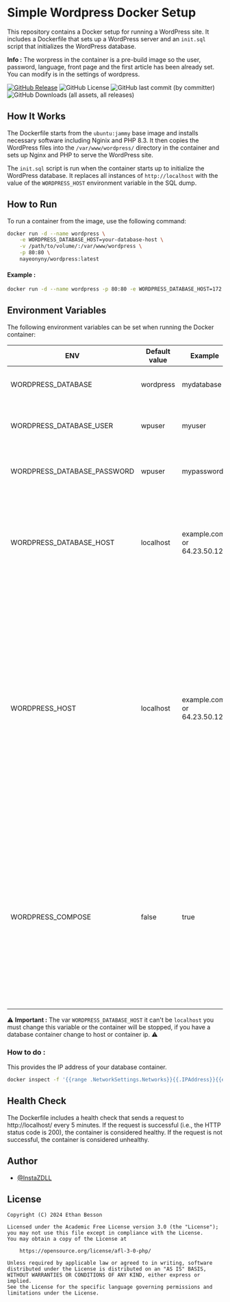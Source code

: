# Simple Wordpress Docker Setup

This repository contains a Docker setup for running a WordPress site. It includes a Dockerfile that sets up a WordPress server and an `init.sql` script that initializes the WordPress database.

**Info :** The worpress in the container is a pre-build image so the user, password, language, front page and the first article has been already set.
You can modify is in the settings of wordpress.

[ ![GitHub Release](https://img.shields.io/github/v/release/InstaZDLL/simple-wordpress-docker?style=for-the-badge)](https://img.shields.io/github/v/release/InstaZDLL/simple-wordpress-docker?sort=date&display_name=release&style=for-the-badge
)  ![GitHub License](https://img.shields.io/github/license/InstaZDLL/simple-wordpress-docker?style=for-the-badge) ![GitHub last commit (by committer)](https://img.shields.io/github/last-commit/InstaZDLL/simple-wordpress-docker?style=for-the-badge) ![GitHub Downloads (all assets, all releases)](https://img.shields.io/github/downloads/InstaZDLL/simple-wordpress-docker/total?style=for-the-badge&color=%230080ff)

## How It Works

The Dockerfile starts from the `ubuntu:jammy` base image and installs necessary software including Nginix and PHP 8.3. It then copies the WordPress files into the `/var/www/wordpress/` directory in the container and sets up Nginx and PHP to serve the WordPress site.

The `init.sql` script is run when the container starts up to initialize the WordPress database. It replaces all instances of `http://localhost` with the value of the `WORDPRESS_HOST` environment variable in the SQL dump.

## How to Run

To run a container from the image, use the following command:

```bash
docker run -d --name wordpress \
    -e WORDPRESS_DATABASE_HOST=your-database-host \
    -v /path/to/volume/:/var/www/wordpress \
    -p 80:80 \
    nayeonyny/wordpress:latest
```
#### Example :
```bash
docker run -d --name wordpress -p 80:80 -e WORDPRESS_DATABASE_HOST=172.28.6.193 -v /home/probu/wptest:/var/www/wordpress nayeonyny/wordpress:latest
```

## Environment Variables
The following environment variables can be set when running the Docker container:

| ENV | Default value | Example | Description |
| --- | ------------- | ------- | ----------- |
| WORDPRESS\_DATABASE | wordpress | mydatabase | The name of the WordPress database. |
| WORDPRESS\_DATABASE\_USER | wpuser | myuser | The username for the WordPress database. |
| WORDPRESS\_DATABASE\_PASSWORD | wpuser | mypassword | The password for the WordPress database. |
| WORDPRESS\_DATABASE\_HOST | localhost | example.com or 64.23.50.120 | The ip address of the WordPress database, can be private, public or you can use a domain. |
| WORDPRESS\_HOST | localhost | example.com or 64.23.50.120 | The host of your WordPress site. If this is not set or is empty, it will default to <strong>localhost</strong>. This means that all resources will only be available on localhost. To make your WordPress site work online, change this variable to the public IP address or domain name of your host. |
| WORDPRESS\_COMPOSE | false | true | If you use this image in a docker compose, you must set this variable to true, this will delay wordpress startup to allow the database container to initialize and avoid the database not found error on wordpress. |

⚠️ **Important :** The var `WORDPRESS_DATABASE_HOST` it can't be `localhost` you must change this variable or the container will be stopped, if you have a database container change to host or container ip. ⚠️

### How to do :

This provides the IP address of your database container.

```bash
docker inspect -f '{{range .NetworkSettings.Networks}}{{.IPAddress}}{{end}}' container_name_or_id
```


## Health Check
The Dockerfile includes a health check that sends a request to http://localhost/ every 5 minutes. If the request is successful (i.e., the HTTP status code is 200), the container is considered healthy. If the request is not successful, the container is considered unhealthy.

## Author

- [@InstaZDLL](https://github.com/InstaZDLL)


## License

```text
Copyright (C) 2024 Ethan Besson

Licensed under the Academic Free License version 3.0 (the "License");
you may not use this file except in compliance with the License.
You may obtain a copy of the License at

    https://opensource.org/license/afl-3-0-php/

Unless required by applicable law or agreed to in writing, software
distributed under the License is distributed on an "AS IS" BASIS,
WITHOUT WARRANTIES OR CONDITIONS OF ANY KIND, either express or implied.
See the License for the specific language governing permissions and
limitations under the License.
```
[//]: # (These are reference links used in the body of this note and get stripped out when the markdown processor does its job. There is no need to format nicely because it shouldn't be seen. Thanks SO - http://stackoverflow.com/questions/4823468/store-comments-in-markdown-syntax)

   [dill]: <https://github.com/joemccann/dillinger>
   [git-repo-url]: <https://github.com/joemccann/dillinger.git>
   [john gruber]: <http://daringfireball.net>
   [df1]: <http://daringfireball.net/projects/markdown/>
   [markdown-it]: <https://github.com/markdown-it/markdown-it>
   [Ace Editor]: <http://ace.ajax.org>
   [node.js]: <http://nodejs.org>
   [Twitter Bootstrap]: <http://twitter.github.com/bootstrap/>
   [jQuery]: <http://jquery.com>
   [@tjholowaychuk]: <http://twitter.com/tjholowaychuk>
   [express]: <http://expressjs.com>
   [AngularJS]: <http://angularjs.org>
   [Gulp]: <http://gulpjs.com>

   [PlDb]: <https://github.com/joemccann/dillinger/tree/master/plugins/dropbox/README.md>
   [PlGh]: <https://github.com/joemccann/dillinger/tree/master/plugins/github/README.md>
   [PlGd]: <https://github.com/joemccann/dillinger/tree/master/plugins/googledrive/README.md>
   [PlOd]: <https://github.com/joemccann/dillinger/tree/master/plugins/onedrive/README.md>
   [PlMe]: <https://github.com/joemccann/dillinger/tree/master/plugins/medium/README.md>
   [PlGa]: <https://github.com/RahulHP/dillinger/blob/master/plugins/googleanalytics/README.md>
